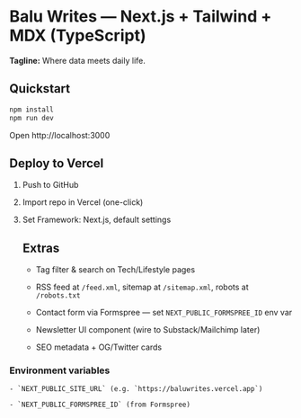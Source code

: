 # Balu Writes — Next.js + Tailwind + MDX (TypeScript)

**Tagline:** Where data meets daily life.

## Quickstart
```bash
npm install
npm run dev
```

Open http://localhost:3000

## Deploy to Vercel
1. Push to GitHub
2. Import repo in Vercel (one-click)
3. Set Framework: Next.js, default settings


    ## Extras

    - Tag filter & search on Tech/Lifestyle pages

    - RSS feed at `/feed.xml`, sitemap at `/sitemap.xml`, robots at `/robots.txt`

    - Contact form via Formspree — set `NEXT_PUBLIC_FORMSPREE_ID` env var

    - Newsletter UI component (wire to Substack/Mailchimp later)

    - SEO metadata + OG/Twitter cards


### Environment variables

    - `NEXT_PUBLIC_SITE_URL` (e.g. `https://baluwrites.vercel.app`)

    - `NEXT_PUBLIC_FORMSPREE_ID` (from Formspree)

